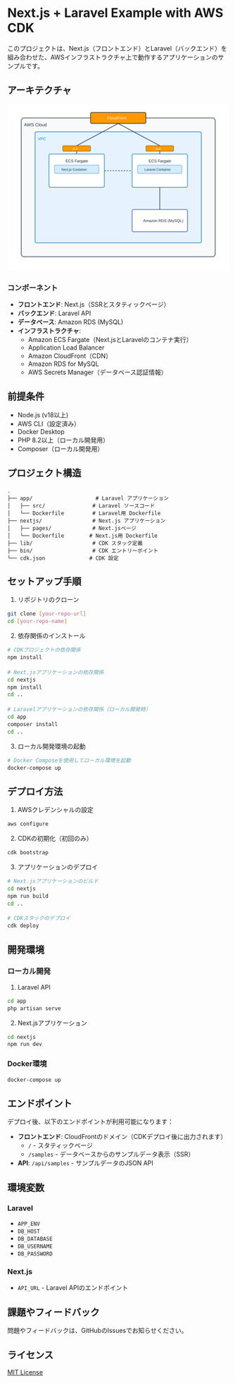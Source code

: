 # Next.js + Laravel Example with AWS CDK

このプロジェクトは、Next.js（フロントエンド）とLaravel（バックエンド）を組み合わせた、AWSインフラストラクチャ上で動作するアプリケーションのサンプルです。

## アーキテクチャ

![Architecture](assets/architecture.svg)

### コンポーネント
- **フロントエンド**: Next.js（SSRとスタティックページ）
- **バックエンド**: Laravel API
- **データベース**: Amazon RDS (MySQL)
- **インフラストラクチャ**:
  - Amazon ECS Fargate（Next.jsとLaravelのコンテナ実行）
  - Application Load Balancer
  - Amazon CloudFront（CDN）
  - Amazon RDS for MySQL
  - AWS Secrets Manager（データベース認証情報）

## 前提条件

- Node.js (v18以上)
- AWS CLI（設定済み）
- Docker Desktop
- PHP 8.2以上（ローカル開発用）
- Composer（ローカル開発用）

## プロジェクト構造

```
.
├── app/                    # Laravel アプリケーション
│   ├── src/               # Laravel ソースコード
│   └── Dockerfile         # Laravel用 Dockerfile
├── nextjs/                # Next.js アプリケーション
│   ├── pages/             # Next.jsページ
│   └── Dockerfile        # Next.js用 Dockerfile
├── lib/                   # CDK スタック定義
├── bin/                   # CDK エントリーポイント
└── cdk.json              # CDK 設定
```

## セットアップ手順

1. リポジトリのクローン
```bash
git clone [your-repo-url]
cd [your-repo-name]
```

2. 依存関係のインストール
```bash
# CDKプロジェクトの依存関係
npm install

# Next.jsアプリケーションの依存関係
cd nextjs
npm install
cd ..

# Laravelアプリケーションの依存関係（ローカル開発時）
cd app
composer install
cd ..
```

3. ローカル開発環境の起動
```bash
# Docker Composeを使用してローカル環境を起動
docker-compose up
```

## デプロイ方法

1. AWSクレデンシャルの設定
```bash
aws configure
```

2. CDKの初期化（初回のみ）
```bash
cdk bootstrap
```

3. アプリケーションのデプロイ
```bash
# Next.jsアプリケーションのビルド
cd nextjs
npm run build
cd ..

# CDKスタックのデプロイ
cdk deploy
```

## 開発環境

### ローカル開発

1. Laravel API
```bash
cd app
php artisan serve
```

2. Next.jsアプリケーション
```bash
cd nextjs
npm run dev
```

### Docker環境

```bash
docker-compose up
```

## エンドポイント

デプロイ後、以下のエンドポイントが利用可能になります：

- **フロントエンド**: CloudFrontのドメイン（CDKデプロイ後に出力されます）
  - `/` - スタティックページ
  - `/samples` - データベースからのサンプルデータ表示（SSR）
- **API**: `/api/samples` - サンプルデータのJSON API

## 環境変数

### Laravel
- `APP_ENV`
- `DB_HOST`
- `DB_DATABASE`
- `DB_USERNAME`
- `DB_PASSWORD`

### Next.js
- `API_URL` - Laravel APIのエンドポイント

## 課題やフィードバック

問題やフィードバックは、GitHubのIssuesでお知らせください。

## ライセンス

[MIT License](LICENSE)